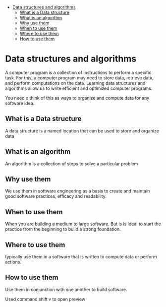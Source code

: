 - [Data structures and algorithms](#data-structures-and-algorithms)
  - [What is a Data structure](#what-is-a-data-structure)
  - [What is an algorithm](#what-is-an-algorithm)
  - [Why use them](#why-use-them)
  - [When to use them](#when-to-use-them)
  - [Where to use them](#where-to-use-them)
  - [How to use them](#how-to-use-them)

# Data structures and algorithms

A computer program is a collection of instructions to perform a specific task. For this, a computer program may need to store data, retrieve data, and perform computations on the data. Learning data structures and algorithms allow us to write efficient and optimized computer programs.

You need o think of this as ways to organize and compute data for any software idea.

## What is a Data structure

A data structure is a named location that can be used to store and organize data

## What is an algorithm 

An algorithm is a collection of steps to solve a particular problem

## Why use them 

We use them in software engineering as a basis to create and maintain good software practices, efficacy and readability.

## When to use them 

When you are building a medium to large software. But is is ideal to start the practice from the beginning to build a strong foundation.
## Where to use them

typically use them in a software that is written to compute data or perform actions.

## How to use them 

Use them in conjunction with one another to build software.


Used command shift v to open preview